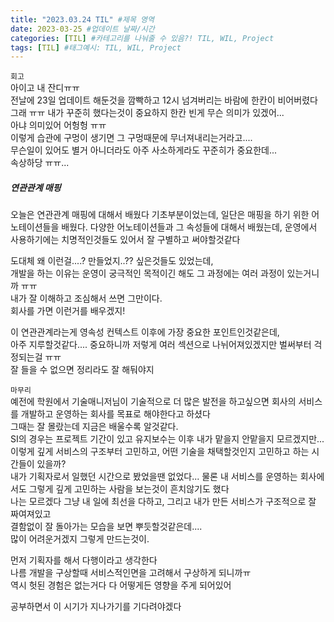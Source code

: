 ```yaml
---
title: "2023.03.24 TIL" #제목 영역
date: 2023-03-25 #업데이트 날짜/시간
categories: [TIL] #카테고리를 나눠줄 수 있음?! TIL, WIL, Project
tags: [TIL] #태그예시: TIL, WIL, Project
---
```


`회고`   
아이고 내 잔디ㅠㅠ   
전날에 23일 업데이트 해둔것을 깜빡하고 12시 넘겨버리는 바람에 한칸이 비어버렸다   
그래 ㅠㅠ 내가 꾸준히 했다는것이 중요하지 한칸 빈게 무슨 의미가 있겠어...   
아냐 의미있어 어헝헝 ㅠㅠ   
이렇게 습관에 구멍이 생기면 그 구멍때문에 무너져내리는거라고....   
무슨일이 있어도 별거 아니더라도 아주 사소하게라도 꾸준히가 중요한데...   
속상하당 ㅠㅠ...   

<h5><strong>연관관계 매핑</strong></h5>
오늘은 연관관계 매핑에 대해서 배웠다   
기초부분이었는데, 일단은 매핑을 하기 위한 어노테이션들을 배웠다.   
다양한 어노테이션들과 그 속성들에 대해서 배웠는데,   
운영에서 사용하기에는 치명적인것들도 있어서 잘 구별하고 써야할것같다   

도대체 왜 이런걸....? 만들었지..?? 싶은것들도 있었는데,   
개발을 하는 이유는 운영이 궁극적인 목적이긴 해도 그 과정에는 여러 과정이 있는거니까 ㅠㅠ   
내가 잘 이해하고 조심해서 쓰면 그만이다.   
회사를 가면 이런거를 배우겠지!   

이 연관관계라는게 영속성 컨텍스트 이후에 가장 중요한 포인트인것같은데,   
아주 지루할것같다.... 중요하니까 저렇게 여러 섹션으로 나뉘어져있겠지만 벌써부터 걱정되는걸 ㅠㅠ   
잘 들을 수 없으면 정리라도 잘 해둬야지   

`마무리`   
예전에 학원에서 기술매니저님이 기술적으로 더 많은 발전을 하고싶으면 회사의 서비스를 개발하고 운영하는 회사를 목표로 해야한다고 하셨다   
그때는 잘 몰랐는데 지금은 배울수록 알것같다.   
SI의 경우는 프로젝트 기간이 있고 유지보수는 이후 내가 맡을지 안맡을지 모르겠지만...   
이렇게 깊게 서비스의 구조부터 고민하고, 어떤 기술을 채택할것인지 고민하고 하는 시간들이 있을까?   
내가 기획자로서 일했던 시간으로 봤었을땐 없었다... 물론 내 서비스를 운영하는 회사에서도 그렇게 깊게 고민하는 사람을 보는것이 흔치않기도 했다   
나는 모르겠다 그냥 내 일에 최선을 다하고, 그리고 내가 만든 서비스가 구조적으로 잘 짜여져있고   
결함없이 잘 돌아가는 모습을 보면 뿌듯할것같은데....   
많이 어려운거겠지 그렇게 만드는것이.   

먼저 기획자를 해서 다행이라고 생각한다    
나름 개발을 구상할때 서비스적인면을 고려해서 구상하게 되니까ㅠ   
역시 헛된 경험은 없는거다 다 어떻게든 영향을 주게 되어있어   

공부하면서 이 시기가 지나가기를 기다려야겠다   

